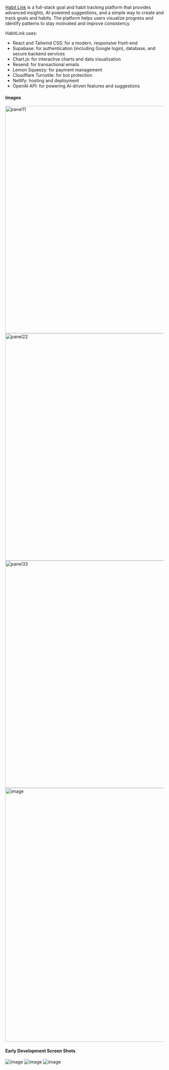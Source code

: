 [Habit Link](https://habit-link.com/) is a full-stack goal and habit tracking platform that provides advanced insights, AI-powered suggestions, and a simple way to create and track goals and habits. The platform helps users visualize progress and identify patterns to stay motivated and improve consistency.

HabitLink uses:
- React and Tailwind CSS: for a modern, responsive front-end
- Supabase: for authentication (including Google login), database, and secure backend services
- Chart.js: for interactive charts and data visualization
- Resend: for transactional emails
- Lemon Squeezy: for payment management
- Cloudflare Turnstile: for bot protection
- Netlify: hosting and deployment
- OpenAI API: for powering AI-driven features and suggestions

  
#### Images
<img width="1280" height="720" alt="panel11" src="https://github.com/user-attachments/assets/21485f13-c3a5-4f3a-92ec-c7bbadf00ee2" />
<img width="1280" height="720" alt="panel22" src="https://github.com/user-attachments/assets/28fcfd2a-0f4e-4df7-87d7-d2cd3e6eb338" />
<img width="1280" height="720" alt="panel33" src="https://github.com/user-attachments/assets/8a794665-dbf8-4dcf-bbcb-47f52e734f78" />
<img width="1417" height="804" alt="image" src="https://github.com/user-attachments/assets/cebfff49-2f59-4a68-82c8-e560af11bcd9" />


#### Early Development Screen Shots
![image](https://github.com/user-attachments/assets/7f4b4353-2f45-4f5a-baf9-97e309a846bf)
![image](https://github.com/user-attachments/assets/2326f49e-ac5a-4976-8ca8-ac85ec884367)
![image](https://github.com/user-attachments/assets/34dddc67-af49-49c8-a5b8-6df8dfea1392)

